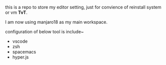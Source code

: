 this is a repo to store my editor setting, just for convience of reinstall system or vm **TvT**.

I am now using manjaro18 as my main workspace.

configuration of below tool is include~

- vscode
- zsh
- spacemacs
- hyper.js
